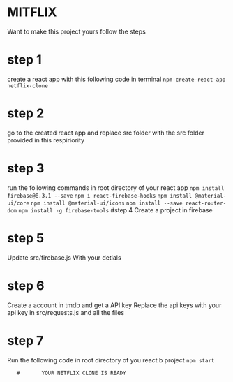 # MITFLIX
  Want to make this project yours follow the steps

# step 1
  create a react app with this following code in terminal
  `npm create-react-app netflix-clone`
# step 2
  go to the created react app
  and replace src folder with the src folder provided in this respiriority
# step 3
  run the following commands in root directory of your react app
`npm install firebase@8.3.1 --save`
`npm i react-firebase-hooks`
`npm install @material-ui/core`
`npm install @material-ui/icons`
`npm install --save react-router-dom`
`npm install -g firebase-tools`
#step 4
 Create a project in firebase
# step 5
  Update src/firebase.js
  With your detials
# step 6
  Create a account in tmdb and get a API key
  Replace the api keys with your api key in 
  src/requests.js and all the files
# step 7 
  Run the following code in root directory of you react b 
  project
`npm start`

       #       YOUR NETFLIX CLONE IS READY





       

 
